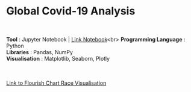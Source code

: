 # Global Covid-19 Analysis
<br>

**Tool** : Jupyter Notebook | [Link Notebook]([https://github.com/AmmanSajid1/Global-Covid-19-Analysis/blob/main/Covid-19%20Data%20Analysis.ipynb](https://htmlpreview.github.io/?https://github.com/AmmanSajid1/Global-Covid-19-Analysis/blob/main/Covid-19%20Data%20Analysis%20(1).html))<br>
**Programming Language** : Python <br>
**Libraries** : Pandas, NumPy <br>
**Visualisation** : Matplotlib, Seaborn, Plotly <br>
<br>
<br>

[Link to Flourish Chart Race Visualisation](https://public.flourish.studio/visualisation/14286181/)
